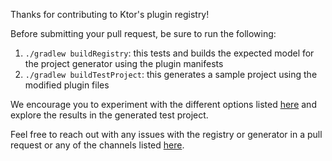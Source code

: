 Thanks for contributing to Ktor's plugin registry!

Before submitting your pull request, be sure to run the following:

1. `./gradlew buildRegistry`: this tests and builds the expected model for the project generator using the plugin manifests
2. `./gradlew buildTestProject`: this generates a sample project using the modified plugin files

We encourage you to experiment with the different options listed [here](https://github.com/ktorio/ktor-plugin-registry/blob/main/templates/manifest.ktor.yaml)
and explore the results in the generated test project.

Feel free to reach out with any issues with the registry or generator in a pull request or any of the channels listed [here](https://ktor.io/support/).

